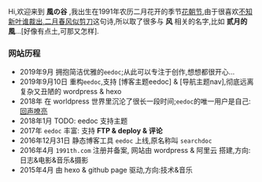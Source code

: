 Hi,欢迎来到 **風の谷** ,我出生在1991年农历二月花开的季节[花朝节](https://baike.baidu.com/item/%E8%8A%B1%E6%9C%9D/1625494),由于很喜欢[不知新叶谁裁出,二月春风似剪刀](https://hanyu.baidu.com/shici/detail?pid=9215f1d72e2f48a8b8bbf0a5907ed885&from=kg0&highlight=%E4%BA%8C%E6%9C%88%E6%98%A5%E9%A3%8E%E4%BC%BC%E5%89%AA%E5%88%80)这句诗,所以取了很多与 **风** 相关的名字,比如 **贰月的風**...[好像有点土,可那又怎样].

### 网站历程
- 2019年9月 拥抱简洁优雅的`eedoc`;从此可以专注于创作,想想都很开心...
- 2019年9月10日 重构`eedoc`,支持 [博客主题eedoc] & [导航主题nav],彻底远离复杂又丑陋的 wordpress & hexo
- 2018年 在 worldpress 世界里沉沦了很长一段时间;`eedoc`的唯一用户是自己:[回声嘹亮](http://www.echo.engineer)
- 2018年1月 TODO: eedoc 支持主题
- 2017年 `eedoc` 丰富: 支持 **FTP & deploy & 评论**
- 2016年12月31日 静态博客工具 `eedoc` 上线,原名称叫 `searchdoc`
- 2016年4月 `1991th.com` 注册并备案, 网站由 wordpress & 阿里云 搭建,方向:日志&电影&音乐&摄影
- 2015年4月 由 hexo & github page 驱动,方向:技术&音乐